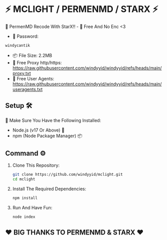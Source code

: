 # ⚡ MCLIGHT / PERMENMD / STARX ⚡
🚀 PermenMD Recode With StarX!! - 🚀 Free And No Enc <3

- 🔑 Password:
```bash
windycantik
```
- 📦 File Size: 2.2MB
- 📡 Free Proxy http/https: https://raw.githubusercontent.com/windyyid/windyyid/refs/heads/main/proxy.txt
- 📡 Free User Agents: https://raw.githubusercontent.com/windyyid/windyyid/refs/heads/main/useragents.txt

## Setup 🛠️

🔔 Make Sure You Have the Following Installed:

- Node.js (v17 Or Above) 🌱
- npm (Node Package Manager) 📦

## Command ⚙

1. Clone This Repository:

   ```bash
   git clone https://github.com/windyyid/mclight.git
   cd mclight
   ```

2. Install The Required Dependencies:

   ```bash
   npm install
   ```
   
3. Run And Have Fun:

   ```bash
   node index
   ```
   
## ❤ BIG THANKS TO PERMENMD & STARX ❤
